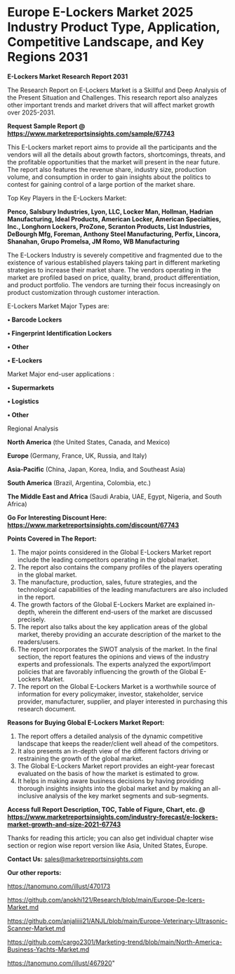 # Europe E-Lockers Market 2025 Industry Product Type, Application, Competitive Landscape, and Key Regions 2031

<strong>E-Lockers Market Research Report 2031</strong>

The Research Report on E-Lockers Market is a Skillful and Deep Analysis of the Present Situation and Challenges. This research report also analyzes other important trends and market drivers that will affect market growth over 2025-2031.

<strong>Request Sample Report @ <a href=https://www.marketreportsinsights.com/sample/67743>https://www.marketreportsinsights.com/sample/67743</a></strong>

This E-Lockers market report aims to provide all the participants and the vendors will all the details about growth factors, shortcomings, threats, and the profitable opportunities that the market will present in the near future. The report also features the revenue share, industry size, production volume, and consumption in order to gain insights about the politics to contest for gaining control of a large portion of the market share.

Top Key Players in the E-Lockers Market:

<strong>Penco, Salsbury Industries, Lyon, LLC, Locker Man, Hollman, Hadrian Manufacturing, Ideal Products, American Locker, American Specialties, Inc., Longhorn Lockers, ProZone, Scranton Products, List Industries, DeBourgh Mfg, Foreman, Anthony Steel Manufacturing, Perfix, Lincora, Shanahan, Grupo Promelsa, JM Romo, WB Manufacturing</strong>

The E-Lockers Industry is severely competitive and fragmented due to the existence of various established players taking part in different marketing strategies to increase their market share. The vendors operating in the market are profiled based on price, quality, brand, product differentiation, and product portfolio. The vendors are turning their focus increasingly on product customization through customer interaction.

E-Lockers Market Major Types are:

<strong>• Barcode Lockers

• Fingerprint Identification Lockers

• Other

• E-Lockers</strong>

Market Major end-user applications :

<strong>• Supermarkets

• Logistics

• Other</strong>

Regional Analysis

</u><strong><b>North America</b></strong> (the United States, Canada, and Mexico)

<strong><b>Europe </b></strong>(Germany, France, UK, Russia, and Italy)

<strong><b>Asia-Pacific</b></strong> (China, Japan, Korea, India, and Southeast Asia)

<strong><b>South America</b></strong> (Brazil, Argentina, Colombia, etc.)

<strong><b>The Middle East and Africa</b></strong> (Saudi Arabia, UAE, Egypt, Nigeria, and South Africa)

<strong>Go For Interesting Discount Here: <a href=https://www.marketreportsinsights.com/discount/67743>https://www.marketreportsinsights.com/discount/67743</a></strong>

<strong>Points Covered in The Report:</strong>
<ol>
  <li>The major points considered in the Global E-Lockers Market report include the leading competitors operating in the global market.</li>
  <li>The report also contains the company profiles of the players operating in the global market.</li>
  <li>The manufacture, production, sales, future strategies, and the technological capabilities of the leading manufacturers are also included in the report.</li>
  <li>The growth factors of the Global E-Lockers Market are explained in-depth, wherein the different end-users of the market are discussed precisely.</li>
  <li>The report also talks about the key application areas of the global market, thereby providing an accurate description of the market to the readers/users.</li>
  <li>The report incorporates the SWOT analysis of the market. In the final section, the report features the opinions and views of the industry experts and professionals. The experts analyzed the export/import policies that are favorably influencing the growth of the Global E-Lockers Market.</li>
  <li>The report on the Global E-Lockers Market is a worthwhile source of information for every policymaker, investor, stakeholder, service provider, manufacturer, supplier, and player interested in purchasing this research document.</li>
</ol>
<strong>Reasons for Buying Global E-Lockers Market Report:</strong>

<ol>
  <li>The report offers a detailed analysis of the dynamic competitive landscape that keeps the reader/client well ahead of the competitors.</li>
  <li>It also presents an in-depth view of the different factors driving or restraining the growth of the global market.</li>
  <li>The Global E-Lockers Market report provides an eight-year forecast evaluated on the basis of how the market is estimated to grow.</li>
  <li>It helps in making aware business decisions by having providing thorough insights insights into the global market and by making an all-inclusive analysis of the key market segments and sub-segments.</li>
</ol>
<strong>Access full Report Description, TOC, Table of Figure, Chart, etc. @ <a href=https://www.marketreportsinsights.com/industry-forecast/e-lockers-market-growth-and-size-2021-67743>https://www.marketreportsinsights.com/industry-forecast/e-lockers-market-growth-and-size-2021-67743</a></strong>


Thanks for reading this article; you can also get individual chapter wise section or region wise report version like Asia, United States, Europe.

<strong>Contact Us:</strong>
sales@marketreportsinsights.com

<strong>Our other reports:</strong>

<a href=https://tanomuno.com/illust/470173>https://tanomuno.com/illust/470173</a>

<a href=https://github.com/anokhi121/Research/blob/main/Europe-De-Icers-Market.md>https://github.com/anokhi121/Research/blob/main/Europe-De-Icers-Market.md</a>

<a href=https://github.com/anjaliiii21/ANJL/blob/main/Europe-Veterinary-Ultrasonic-Scanner-Market.md>https://github.com/anjaliiii21/ANJL/blob/main/Europe-Veterinary-Ultrasonic-Scanner-Market.md</a>

<a href=https://github.com/cargo2301/Marketing-trend/blob/main/North-America-Business-Yachts-Market.md>https://github.com/cargo2301/Marketing-trend/blob/main/North-America-Business-Yachts-Market.md</a>

<a href=https://tanomuno.com/illust/467920>https://tanomuno.com/illust/467920</a>"
